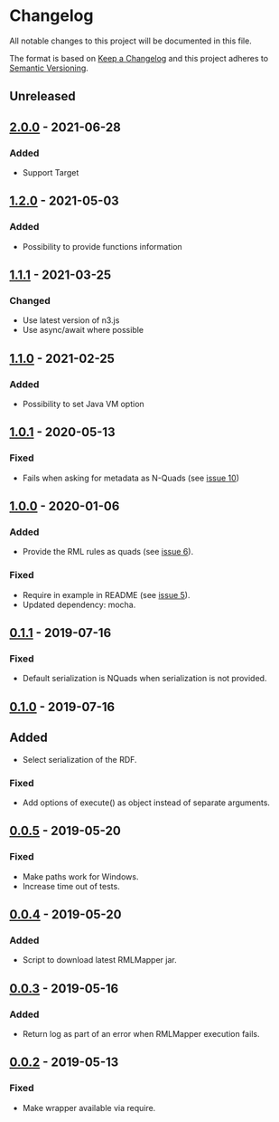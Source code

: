 # Changelog

All notable changes to this project will be documented in this file.

The format is based on [Keep a Changelog](http://keepachangelog.com/en/1.0.0/)
and this project adheres to [Semantic Versioning](http://semver.org/spec/v2.0.0.html).

## Unreleased

## [2.0.0] - 2021-06-28

### Added
- Support Target

## [1.2.0] - 2021-05-03

### Added
- Possibility to provide functions information

## [1.1.1] - 2021-03-25

### Changed
- Use latest version of n3.js
- Use async/await where possible

## [1.1.0] - 2021-02-25

### Added
- Possibility to set Java VM option

## [1.0.1] - 2020-05-13

### Fixed 
- Fails when asking for metadata as N-Quads  (see [issue 10](https://github.com/RMLio/rmlmapper-java-wrapper-js/issues/10))

## [1.0.0] - 2020-01-06

### Added
- Provide the RML rules as quads (see [issue 6](https://github.com/RMLio/rmlmapper-java-wrapper-js/issues/6)).

### Fixed
- Require in example in README (see [issue 5](https://github.com/RMLio/rmlmapper-java-wrapper-js/issues/5)).
- Updated dependency: mocha.

## [0.1.1] - 2019-07-16

### Fixed
- Default serialization is NQuads when serialization is not provided.

## [0.1.0] - 2019-07-16

## Added
- Select serialization of the RDF.

### Fixed
- Add options of execute() as object instead of separate arguments.

## [0.0.5] - 2019-05-20

### Fixed
- Make paths work for Windows.
- Increase time out of tests.

## [0.0.4] - 2019-05-20

### Added
- Script to download latest RMLMapper jar.

## [0.0.3] - 2019-05-16

### Added
- Return log as part of an error when RMLMapper execution fails.

## [0.0.2] - 2019-05-13

### Fixed
- Make wrapper available via require.

[2.0.0]: https://github.com/RMLio/rmlmapper-java-wrapper-js/compare/v1.2.0...v2.0.0
[1.2.0]: https://github.com/RMLio/rmlmapper-java-wrapper-js/compare/v1.1.1...v1.2.0
[1.1.1]: https://github.com/RMLio/rmlmapper-java-wrapper-js/compare/v1.1.0...v1.1.1
[1.1.0]: https://github.com/RMLio/rmlmapper-java-wrapper-js/compare/v1.0.1...v1.1.0
[1.0.1]: https://github.com/RMLio/rmlmapper-java-wrapper-js/compare/v1.0.0...v1.0.1
[1.0.0]: https://github.com/RMLio/rmlmapper-java-wrapper-js/compare/v0.1.1...v1.0.0
[0.1.1]: https://github.com/RMLio/rmlmapper-java-wrapper-js/compare/v0.1.0...v0.1.1
[0.1.0]: https://github.com/RMLio/rmlmapper-java-wrapper-js/compare/v0.0.5...v0.1.0
[0.0.5]: https://github.com/RMLio/rmlmapper-java-wrapper-js/compare/v0.0.4...v0.0.5
[0.0.4]: https://github.com/RMLio/rmlmapper-java-wrapper-js/compare/v0.0.3...v0.0.4
[0.0.3]: https://github.com/RMLio/rmlmapper-java-wrapper-js/compare/v0.0.2...v0.0.3
[0.0.2]: https://github.com/RMLio/rmlmapper-java-wrapper-js/compare/v0.0.1...v0.0.2
